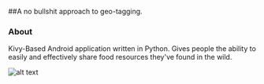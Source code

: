 ##A no bullshit approach to geo-tagging.
### About
Kivy-Based Android application written in Python.  Gives people the ability to easily and effectively share
food resources they've found in the wild. 

![alt text](resources/showcase_gif.gif)
